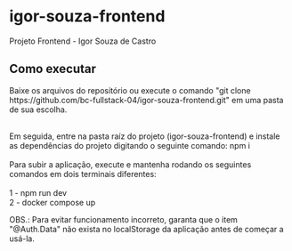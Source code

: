 # igor-souza-frontend
Projeto Frontend - Igor Souza de Castro

<h2>Como executar</h2>
Baixe os arquivos do repositório ou execute o comando "git clone https://github.com/bc-fullstack-04/igor-souza-frontend.git" em uma pasta de sua escolha. <br> <br>

Em seguida, entre na pasta raíz do projeto (igor-souza-frontend) e instale as dependências do projeto digitando o seguinte comando: npm i <br> <br>
Para subir a aplicação, execute e mantenha rodando os seguintes comandos em dois terminais diferentes: <br> <br>
1 - npm run dev <br> 
2 - docker compose up

OBS.: Para evitar funcionamento incorreto, garanta que o item "@Auth.Data" não exista no localStorage da aplicação antes de começar a usá-la.
